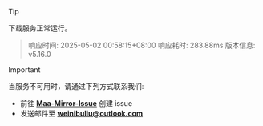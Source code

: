 > [!TIP]
下载服务正常运行。


> 响应时间: 2025-05-02 00:58:15+08:00
> 响应耗时: 283.88ms
> 版本信息: v5.16.0

> [!IMPORTANT]
> 当服务不可用时，请通过下列方式联系我们: 
> - 前往 **[Maa-Mirror-Issue](https://github.com/MaaMirror/Maa-Mirror-Issue/issues)** 创建 issue
> - 发送邮件至 **<a href="mailto:weinibuliu@outlook.com">weinibuliu@outlook.com</a>**